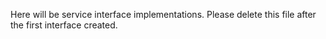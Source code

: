 Here will be service interface implementations.
Please delete this file after the first interface created.